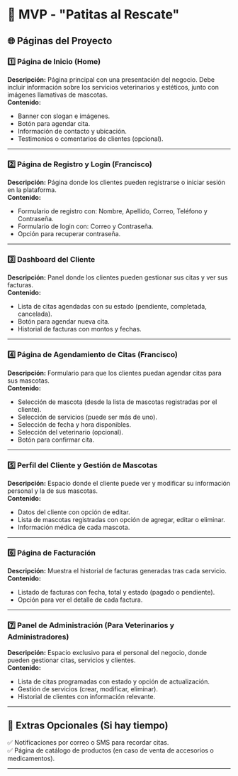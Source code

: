 # 📌 MVP - "Patitas al Rescate"

## 🌐 Páginas del Proyecto

### 1️⃣ **Página de Inicio (Home)**
**Descripción:** Página principal con una presentación del negocio. Debe incluir información sobre los servicios veterinarios y estéticos, junto con imágenes llamativas de mascotas.  
**Contenido:**  
- Banner con slogan e imágenes.  
- Botón para agendar cita.  
- Información de contacto y ubicación.  
- Testimonios o comentarios de clientes (opcional).  

---

### 2️⃣ **Página de Registro y Login** (Francisco)
**Descripción:** Página donde los clientes pueden registrarse o iniciar sesión en la plataforma.  
**Contenido:**  
- Formulario de registro con: Nombre, Apellido, Correo, Teléfono y Contraseña.  
- Formulario de login con: Correo y Contraseña.  
- Opción para recuperar contraseña.  

---

### 3️⃣ **Dashboard del Cliente**
**Descripción:** Panel donde los clientes pueden gestionar sus citas y ver sus facturas.  
**Contenido:**  
- Lista de citas agendadas con su estado (pendiente, completada, cancelada).  
- Botón para agendar nueva cita.  
- Historial de facturas con montos y fechas.  

---

### 4️⃣ **Página de Agendamiento de Citas** (Francisco)
**Descripción:** Formulario para que los clientes puedan agendar citas para sus mascotas.  
**Contenido:**  
- Selección de mascota (desde la lista de mascotas registradas por el cliente).  
- Selección de servicios (puede ser más de uno).  
- Selección de fecha y hora disponibles.  
- Selección del veterinario (opcional).  
- Botón para confirmar cita.  

---

### 5️⃣ **Perfil del Cliente y Gestión de Mascotas**
**Descripción:** Espacio donde el cliente puede ver y modificar su información personal y la de sus mascotas.  
**Contenido:**  
- Datos del cliente con opción de editar.  
- Lista de mascotas registradas con opción de agregar, editar o eliminar.  
- Información médica de cada mascota.  

---

### 6️⃣ **Página de Facturación**
**Descripción:** Muestra el historial de facturas generadas tras cada servicio.  
**Contenido:**  
- Listado de facturas con fecha, total y estado (pagado o pendiente).  
- Opción para ver el detalle de cada factura.  

---

### 7️⃣ **Panel de Administración (Para Veterinarios y Administradores)**
**Descripción:** Espacio exclusivo para el personal del negocio, donde pueden gestionar citas, servicios y clientes.  
**Contenido:**  
- Lista de citas programadas con estado y opción de actualización.  
- Gestión de servicios (crear, modificar, eliminar).  
- Historial de clientes con información relevante.  

---

## 📌 **Extras Opcionales (Si hay tiempo)**
✅ Notificaciones por correo o SMS para recordar citas.  
✅ Página de catálogo de productos (en caso de venta de accesorios o medicamentos).  

---


